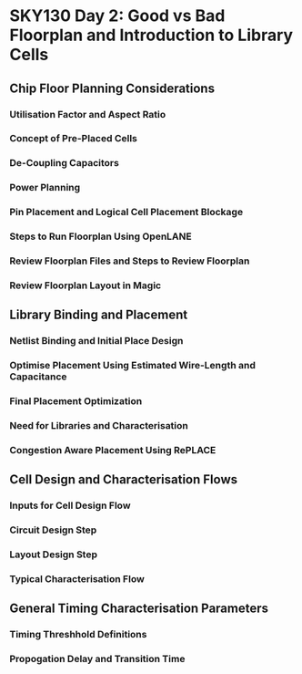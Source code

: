# SKY130 Day 2: Good vs Bad Floorplan and Introduction to Library Cells
## Chip Floor Planning Considerations
### Utilisation Factor and Aspect Ratio
### Concept of Pre-Placed Cells
### De-Coupling Capacitors
### Power Planning
### Pin Placement and Logical Cell Placement Blockage
### Steps to Run Floorplan Using OpenLANE
### Review Floorplan Files and Steps to Review Floorplan
### Review Floorplan Layout in Magic
    
## Library Binding and Placement
### Netlist Binding and Initial Place Design
### Optimise Placement Using Estimated Wire-Length and Capacitance
### Final Placement Optimization
### Need for Libraries and Characterisation
### Congestion Aware Placement Using RePLACE
    
## Cell Design and Characterisation Flows
### Inputs for Cell Design Flow
### Circuit Design Step
### Layout Design Step
### Typical Characterisation Flow
     
## General Timing Characterisation Parameters
### Timing Threshhold Definitions
### Propogation Delay and Transition Time
